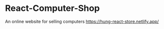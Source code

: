 # React-Computer-Shop

An online website for selling computers
https://hung-react-store.netlify.app/
